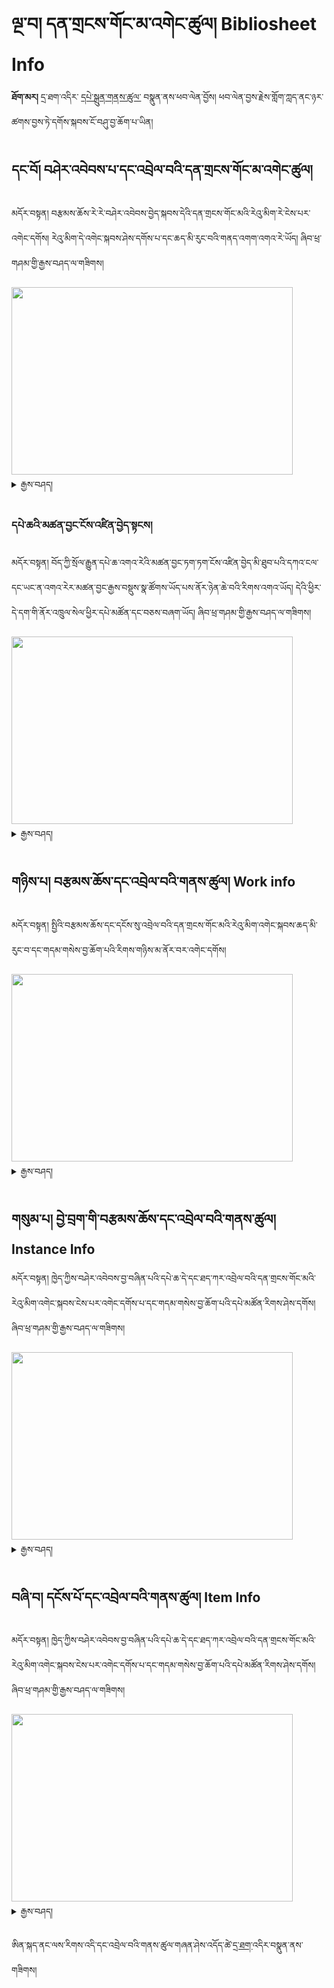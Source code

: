 # ལྔ་བ། དན་གྲངས་གོང་མ་འགེང་ཚུལ། Bibliosheet Info
**ཐོག་མར།** དྲ་ཐག་འདིར་ [དཔེ་སྐྲུན་གནས་ཚུལ་](https://github.com/buda-base/digitization-guidelines/files/4654363/Biblipgraphic.Info.Sheet.xlsx) བསྣུན་ནས་ཕབ་ལེན་བྱོས། ཕབ་ལེན་བྱས་རྗེས་གློག་ཀླད་ནང་ཉར་ཚགས་བྱས་ཏེ་དགོས་སྐབས་ངོ་བཤུ་བྱ་ཆོག་པ་ཡིན།

## དང་བོ། བཤེར་འབེབས་པ་དང་འབྲེལ་བའི་དན་གྲངས་གོང་མ་འགེང་ཚུལ།

མདོར་བསྟན། 
བརྩམས་ཆོས་རེ་རེ་བཤེར་འབེབས་བྱེད་སྐབས་དེའི་དན་གྲངས་གོང་མའི་རེའུ་མིག་རེ་ངེས་པར་འགེང་དགོས། རེའུ་མིག་དེ་འགེང་སྐབས་ཤེས་དགོས་པ་དང་ཆད་མི་རུང་བའི་གནད་འགག་འགའ་རེ་ཡོད། ཞིབ་ཕྲ་གཤམ་གྱི་རྒྱས་བཤད་ལ་གཟིགས།

<img src="https://user-images.githubusercontent.com/28945342/77977564-998dfd80-7332-11ea-993b-1383b06b3e3d.png" height="300" width="450" >

<details><summary>རྒྱས་བཤད།</summary><blockquote>

## དང་བོ། བཤེར་འབེབས་ལས་གཞིའི་གནས་ཚུལ། 项目信息 Program Info

| དན་གྲངས་གོང་མའི་དཀར་ཆག | དཔེ་མཚོན་ཁག |
| ---------------- | -------------------|
| དཔེ་ཆ་དེ་མཁོ་སྒྲུབ་བྱེད་མཁན་མིའི་གྲངས། 收购书籍人员数量# # of Persons Involved in Acquisition | *མི་གཉིས།*
| ཕོ་མོ། 性别 Gender (F/M) | *ཕོ་གཉིས།*
| ལོ་ ༡༨ ལོན་ཡོད་མེད། 是否未成年 Younger than 18 (Y/N) | *ལོ་ ༡༨ ལ་སོན་འདུག*
| རབ་འབྱུང་ཡིན་མིན། 僧侣状况 Ordained (Y/N) | *རབ་བྱུང་བ་གཅིག*
| དཔེ་ཆ་ཇི་ལྟར་རྙེད་ཚུལ། 发现的过程 Context of discovery | *དགོན་པའི་དགེ་འདུན་པ་ཞིག་གིས་ངོ་སྤྲོད་བྱས་སོང་།*
| ཉར་སྲུང་གི་དམིགས་ཡུལ་སྐོར། 保存原因 Reason for Preservation | *དཔེ་མཛོད་ཁང་དུ་མེད་པ་དང་ཉར་ཚགས་ཀྱི་རིན་ཐང་ལྡན་པས་སོ།།*
| བཤེར་འབེབས་ས་གནས། མདོ་དབུས་ཁམས་གསུམ་གང་ཡིན། 扫描地区 Region Digitized (Central/Kham/Amdo) | *ཨ་མདོ།*
| བཤེར་འབེབས་ས་གནས་ཁ་བྱང་། 扫描详细地址 Digitized Location Address | *青海省化隆县支扎藏族乡*
| བཤེར་འབེབས་བྱ་ཡུལ། ཕྱི་ནང་། 归档状况 Digitization Setting | *ཁང་བའི་ནང་།*
| RFPཨང་། 付款编码 Request for payment＃RFP＃ | *?*
| མཆན། 备注 Note | 

**མཆན་གྱི་ནང་།** `དཔེར་ན། དཔེ་མཛོད་དོ་དམ་པས་དཔེ་མཛོད་ཀྱི་མིང་འབྲི་བཅུགས་མ་སོང་ཟེར་བ་ལྟ་བུ་དང་། གོང་གི་སྡེ་ཚན་དང་འབྲེལ་བའི་གནད་དོན་དམིགས་བསལ་གང་ཡོད་བྲིས་པས་ཆོག`

![image](https://user-images.githubusercontent.com/28945342/77724758-b672ba00-702e-11ea-9284-bdc6f9e098ff.png)

མཁོ་སྒྲུབ་ཨང་གི་མཚོན་དོན་ངོ་སྤྲོད།

`མཁོ་སྒྲུབ་ཨང་ནི་བཤེར་འབེབས་པས་དཔེ་ཆ་རྣམས་བཤེར་འབེབས་བྱས་ཚར་རྗེས་བརྩམས་ཆོས་སོ་སོར་གནས་སྐབས་རིང་ངོས་འཛིན་བདེ་ཕྱིར་དམིགས་བསལ་གྱི་ཨང་གྲངས་རེ་སྤྲད་པ་དེ་ལ་ཟེར། དེ་ནི་དབྱིན་་ཇིའི་ཡིག་འབྲུ་གསུམ་དང་ཨང་གྲངས་འགས་གྲུབ་པའི་རྣམ་པ་ཅན་ཞིག་ཡིན།` 

དཔེར་ན། ABC1234 ལྟ་བུ་ཡིན། 
- A ནི་(Accession) མཁོ་སྒྲུབ་མཚོན་བྱེད་དང་། 
- B ནི་འབྲེལ་མཐུད་པ་མཚོན་བྱེད།
- C ནི་བཤེར་འབེབས་པ་མཚོན་བྱེད་ཡིན། 

`ཨང་གྲངས་རྣམས་དཔེ་ཆ་མཚོན་བྱེད་ཡིན་པས་གང་འདོད་དུ་བཏགས་ཆོག་མོད་བརྩམས་ཆོས་གཞན་དང་གཅིག་མཚུངས་འདོགས་མི་རུང་། འབྲེལ་མཐུད་པ་དང་བཤེར་འབེབས་པ་རེ་རེ་ལ་མཚོན་བྱེད་ཀྱི་ཨིན་ཡིག་ཡིག་འབྲུ་རེ་སྤྲད་ཡོད་པས་དེ་བཀོལ་དགོས།`

</blockquote></details>

### དཔེ་ཆའི་མཚན་བྱང་ངོས་འཛིན་བྱེད་སྟངས།

མདོར་བསྟན། བོད་ཀྱི་སྲོལ་རྒྱུན་དཔེ་ཆ་འགའ་རེའི་མཚན་བྱང་ཏག་ཏག་ངོས་འཛིན་བྱེད་མི་ཐུབ་པའི་དཀའ་ངལ་དང་ཡང་ན་འགའ་རེར་མཚན་བྱང་རྒྱས་བསྡུས་སྣ་ཚོགས་ཡོད་པས་ནོར་ཉེན་ཆེ་བའི་རིགས་འགའ་ཡོད། དེའི་ཕྱིར་དེ་དག་གི་ནོར་འཁྲུལ་སེལ་ཕྱིར་དཔེ་མཚོན་དང་བཅས་བཞག་ཡོད། ཞིབ་ཕྲ་གཤམ་གྱི་རྒྱས་བཤད་ལ་གཟིགས།

<img src="https://user-images.githubusercontent.com/28945342/77979335-f4295880-7336-11ea-9852-73593f5ad251.png" height="300" width="450" >

<details><summary>རྒྱས་བཤད།</summary><blockquote>

### དཔེ་ཆའི་མཚན་བྱང་ངོས་འཛིན་བྱེད་སྟངས།

`དཔེ་ཆ་སོ་སོའི་མཚན་བྱང་ངོས་འཛིན་ཐད་ནོར་འཛོལ་འབྱུང་སྲིད་པའི་གནད་དོན་འགའ། སྤྱིར་དཔེ་ཆ་གཅིག་གི་སྒང་ལ་མཚན་བྱང་མ་འདྲ་བ་རྒྱས་བསྡུས་དུ་མ་ཡོད་སྲིད་དེ། དཔེར་ན། དེབ་གཟུགས་ཅན་གྱི་དཔེ་ཆ་ཁག་ལ་རྒྱབ་ཤ་ཕྱི་མ་དང་ནང་མའི་སྒང་གི་མཚན་བྱང་བཅས་གཉིས་རེ་ཡོད་པ་ཡོངས་གྲགས་ལྟ་བུ་རེད། རྒྱབ་ཤ་ཕྱི་ནང་གི་མཚན་བྱང་གཉིས་ཀྱི་གཅིག་རྒྱས་པ་དང་གཞན་དེའི་བསྡུས་མིང་རེ་འབྲི་སྲོལ་ཡོད། དཔེ་ཆ་རང་གི་སྟེང་མ་བྲིས་རུང་ཡོངས་གྲགས་ཀྱིས་འབོད་པའི་དཔེ་ཆའི་མིང་ཡང་ཡོད། སྲོལ་རྒྱུན་དཔེ་ཆ་འགའ་རེའི་མཚན་བྱང་དེ་ཤོག་ངོས་ཐ་མའི་མཛད་བྱང་བཀོད་པ་མ་གཏོགས་ཤོག་ངོས་དང་བོའི་སྒང་བྲིས་མེད་པ་འང་ཡོད།` `དཔེར་ན།` **བྱང་ཆུབ་ལམ་གྱི་རིམ་པ་བཞུགས་སོ།།** **ལམ་རིམ།** `རྒྱུན་ལྡན་གྱིས་འབོད་མིང་།` **ལམ་རིམ་ཆེན་མོ།** **རྗེ་ལམ་རིམ་ཆེན་མོ།** `སོགས་ལྟ་བུ།`
| མཚན་བྱང་། 标题 Title | *མགོན་པོའི་ཆོ་གའི་འདོན་སྒྲིགས་རི་ཁྲོད་པའི་ཚོགས་འདོན་བཞིན་ནག་འགྲོས་སུ་བཀོད་པ་བཞུག་སོ།།*
| --- | ----- |
| རྒྱབ་ཤ་ཕྱི་ནང་གཉིས་ཀྱི་མཚན་བྱང་མ་འདྲ་བའི་དཔེ་མཚོན། | མཚན་བྱང་རིང་ཐུང་གཉིས། |
| རྒྱབ་ཤ་ཕྱི་མའི་སྒང་གི་མཚན་བྱང་། | རྒྱབ་ཤ་ནང་མའི་སྒང་གི་མཚན་བྱང་། |
| <img src="https://user-images.githubusercontent.com/28945342/77978887-bd067780-7335-11ea-984a-2874960b746e.png" height="140" width="280" > | <img src="https://user-images.githubusercontent.com/28945342/77979062-37cf9280-7336-11ea-93d7-10794787156a.png" height="140" width="280" > |
| རྒྱབ་ཤ་ཕྱི་མའི་སྒང་གི་མཚན་བྱང་། | རྒྱབ་ཤ་ནང་མའི་ཐོག་གི་མཚན་བྱང་། |
| <img src="https://user-images.githubusercontent.com/28945342/77024175-d1a74f00-69c8-11ea-81eb-1ba1e0d777c6.jpg" height="140" width="270" > | <img src="https://user-images.githubusercontent.com/28945342/77023975-45952780-69c8-11ea-9549-a0f14ab1e627.jpg" height="140" width="260" > |

</blockquote></details>

## གཉིས་པ། བརྩམས་ཆོས་དང་འབྲེལ་བའི་གནས་ཚུལ། Work info

མདོར་བསྟན། སྤྱིའི་བརྩམས་ཆོས་དང་དངོས་སུ་འབྲེལ་བའི་དན་གྲངས་གོང་མའི་རེའུ་མིག་འགེང་སྐབས་ཆད་མི་རུང་བ་དང་གདམ་གསེས་བྱ་ཆོག་པའི་རིགས་གཉིས་མ་ནོར་བར་འགེང་དགོས།

<img src="https://user-images.githubusercontent.com/28945342/77980168-35bb0300-7339-11ea-9939-279a50c4b330.png" height="300" width="450" >

<details><summary>རྒྱས་བཤད།</summary><blockquote>

### ཀ མཚན་བྱང་འབྲི་ཚུལ་དཔེ་མཚོན་དང་བཅས་ཏེ་ངོ་སྤྲོད་པ།

![image](https://user-images.githubusercontent.com/28945342/77869895-992e2d80-7272-11ea-831d-f22d45bfd317.png)

འདིར་ཡོངས་སུ་གྲགས་པའི་དཔེ་ཆ་དེའི་མཚན་བྱང་འབྲི་དགོས། དཔེར་ན། སྤྱོད་འཇུག་ལ་མཚན་བྱང་རྒྱས་བསྡུས་སྣ་ཚོགས་ཤིག་<br />ཡོད་མོད། ཡོངས་གྲགས་ཀྱི་མཚན་བྱང་སྤྱོད་འཇུག་ཡིན་སྟབས་སྤྱོད་འཇུག་བྲིས་པ་ལྟར།

![image](https://user-images.githubusercontent.com/28945342/77870405-e8c12900-7273-11ea-8955-aa4b02268fc5.png)

འདིའི་ནང་གོང་གི་ཡོངས་གྲགས་ཀྱི་མཚན་བྱང་ཟེར་བ་དེ་རྒྱབ་ཤ་ཕྱི་མ་དང་ནང་མ་སོགས་གང་ལ་བྲིས་པའི་མཚན་བྱང་ཡིན་མིན་<br />འབྲི་དགོས། དེའི་ཕྱིར་འདིར་ *ཡོངས་གྲགས་* ཞེས་བྲིས་ཡོད།

![image](https://user-images.githubusercontent.com/28945342/77870932-50c43f00-7275-11ea-80b6-6937d31e04a4.png)

སྤྱོད་འཇུག་གིདཔེ་ཆ་དེའི་རྒྱབ་ཤ་ནང་མར་བྲིས་པའི་མཚན་བྱང་། དེ་བཞིན་རང་གིས་སྒྲིག་བཞིན་པའི་དཔེ་ཆ་དེ་ལ་འང་དེ་བཞིན་སྒྲིག

![image](https://user-images.githubusercontent.com/28945342/77871349-6dad4200-7276-11ea-835f-2c0f984b3113.png)

དཔེ་ཆ་དེ་རྒྱ་དཔེ་བོད་དཔེ་གང་ཡིན་རུང་དེའི་དབུ་རུ་རྒྱ་གར་སྐད་དུ་འམ་ལེགས་སྦྱར་སྐད་ཡོད་ན་དེ་འདིའི་མཚམས་སུ་འབྲི་དགོས།

![image](https://user-images.githubusercontent.com/28945342/77873720-62a9e000-727d-11ea-96bb-a306acb61354.png)

སྤྱིར་ནང་བསྟན་དཔེ་ཚོགས་ལྟེ་གནས་ཀྱིས་རྩོམ་པ་བོ་གང་མང་ཞིག་ལ་Pཡོད་པའི་ཨང་གྲངས་རེ་སྤྲད་དེ་ཚོགས་པའི་དྲ་ཚིགས་ནང་<br />བཞག་ཡོད། ཚོགས་པའི་དྲ་ཚིགས་ནང་མཛད་པ་བོའི་ཨང་ཡོད་ན་དེ་འབྲི་དགོས། 
མི་སྣའི་ཨང་དེ་བཙལ་གནས་ [དྲ་ཐག་འདིར་སྣུན།](https://www.tbrc.org/?locale=bo#!rid=P6161)

![image](https://user-images.githubusercontent.com/28945342/77872573-e19d1980-7279-11ea-8f3f-d4b8dbae5a44.png)

གོང་དུ་རྩོམ་པ་བོའི་ཨང་བཀོད་ཡོད་ཚེ་འདིར་གང་ཡང་མ་བྲིས་རུང་ཆོག ཨང་གྲངས་དེ་མེད་ཚེ་མཛད་པ་བོའི་མཚན་འབྲི་དགོས།

![image](https://user-images.githubusercontent.com/28945342/77874331-32fbd780-727f-11ea-97f3-71523dc2a242.png)

དཔེ་ཆ་དེ་བརྩམས་ལོ་འབྲི་དགོས།

![image](https://user-images.githubusercontent.com/28945342/77874936-22e4f780-7281-11ea-9e54-dcd11266f418.png)

དཔེ་ཆ་རེ་རེའི་མཇུག་ལ་བཀོད་པའི་མཛད་བྱང་ཆ་ཚང་འདིར་འགོད་དགོས། སྤྱིར་མཛད་བྱང་ལ་རིགས་གསུམ་ཙམ་ཡོད་དེ། 

- ༡ མཛད་བྱང་། 
- ༢ བསྒྱུར་བྱང་། 
- ༣ པར་བྱང་བཅས་གསུམ་ཙམ་ཡོད། 

འདི་གསུམ་ཀྱིས་བསྟན་བྱ་གཙོ་བོ་གསུམ་སྟོན་གྱི་ཡོད། དུས་ཚོད་དང་མི་སྣ། ས་ཆ་བཅས་སྟོན་གྱི་ཡོད་པས་འདི་འབྲི་དགོས། འོན་ཀྱང་། པར་བྱང་སྨོན་ཚིག་གི་སྐབས་སྨོན་ལམ་ཙམ་ལས་གོང་གི་གནད་དོན་གསུམ་པོའི་གང་རུང་མི་སྟོན་ན་འབྲི་མི་དགོས།

དཔེར་ན། `བྱང་ཆུབ་སེམས་དཔའི་སྤྱོད་པ་ལ་འཇུག་པ་སློབ་དཔོན་ཤཱན་ཏ་དེ་བས་མཛད་པ་རྫོགས་སོ།། །།རྒྱ་གར་གྱི་མཁན་པོ་སརྦཛྙཱ་དེ་བ་དང་། ཞུ་ཆེན་གྱི་ལོ་ ཙཱ་བ་བནྡེ་དཔལ་བརྩེགས་ཀྱིས་ཁ་ཆེའི་དཔེ་ལས་བསྒྱུར་ཅིང་ཞུས་ཏེ་གཏན་ལ་ཕབ་པ་ལས། སླད་ཀྱི་རྒྱ་གར་གྱི་མཁན་པོ་དྷརྨ་ཤྲཱི་བྷ་དྲ་དང་། ཞུ་ཆེན་ གྱི་ལོ་ཙཱ་བ་བནྡེ་རིན་ཆེན་བཟང་པོ་དང་། ཤཱཀྱ་བློ་གྲོས་ཀྱིས་ཡུལ་དབུས་ཀྱི་དཔེ་དང་འགྲེལ་པ་དང་མཐུན་པར་བཅོས་ཤིང་བསྒྱུར་ཏེ་གཏན་ལ་ཕབ་ པའོ།། །།ཡང་དུས་ཕྱིས་རྒྱ་གར་གྱི་མཁན་པོ་སུ་མ་ཏི་ཀཱིརྟི་དང་། ཞུ་ཆེན་གྱི་ལོ་ཙཱ་བ་དགེ་སློང་བློ་ལྡན་ཤེས་རབ་ཀྱིས་དག་པར་བཅོས་ཤིང་བསྒྱུར་ཏེ་ ལེགས་པར་གཏན་ལ་ཕབ་པའོ།། །།སརྦ་དྱཱ་མངྒ་ལཾ་བྷ་ཝནྟུ།། །།`

![image](https://user-images.githubusercontent.com/28945342/77875413-9804fc80-7282-11ea-8f6a-67ea18994bf1.png)

འདིའི་ནང་བརྩམས་ཆོས་ཀྱི་གནས་ཚུལ་ལམ་ནང་དོན་་སྙིང་བསྡུས་་ཤིག་འབྲི་དགོས།

![image](https://user-images.githubusercontent.com/28945342/77875604-211c3380-7283-11ea-8c67-78a6f5e51014.png)

![image](https://user-images.githubusercontent.com/28945342/77876479-aacd0080-7285-11ea-86a3-a35200e806a7.png)

དཔེ་ཆ་དེ་གཏེར་མ་ཡིན་མིན་འབྲི་དགོས། ཡིན་དང་མིན་གཉིས་ཀྱི་གང་རུང་བྲིས་པས་ཆོག

![image](https://user-images.githubusercontent.com/28945342/77877506-89b9df00-7288-11ea-8cfa-aa19e80f1af8.png)

གོང་དུ་མི་སྣའི་ཨང་བཀོད་ཡོད་ན་འདིར་མཛད་པ་བོའི་འཁུངས་འདས་ཀྱི་ལོ་ཚིགས་མ་བྲིས་རུང་ཆོག འོན་ཀྱང་། གོང་དུ་བྲིས་མེད་ཚེ་འཁུངས་འདས་ཀྱི་ལོ་འབྲི་དགོས། དེ་ཡང་མ་ཤེས་ཚེ་དུས་རབས་གང་གི་ནང་བྱུང་ཡོད་མེད་ཤེས་དགོས། 

དུས་རབས་བརྩི་ཚུལ་གྱི་དཔེ་རིས།
- 01-100 དུས་རབས་དང་བོ།
- 101-200 དུས་རབས་གཉིས་པ།
- 201-300 དུས་རབས་གསུམ་པ།
- 301-400 དུས་རབས་བཞི་བ། 
- 1900-2000 དུས་རབས་ཉི་ཤུ་བ།
- 2000-2100 དུས་རབས་ཉེར་གཅིག་པ། གཞན་ལ་འང་དེ་བཞིན་ཤེས་པར་བྱའོ།།

རབ་བྱུང་བརྩི་ཚུལ་གྱི་དཔེ་རིས་ [དྲ་ཐག་](https://docs.google.com/spreadsheets/d/1ytRsLsM_tKqHdBkI9fLCuL_Dwwud-Qrd0KJb6C3VjJ8/edit#gid=0) འདི་ནས་གཟིགས།

![image](https://user-images.githubusercontent.com/28945342/77877662-fb922880-7288-11ea-8d3a-4764edd126d3.png)

བརྗོད་གཞི་ངོས་འཛིན་སྐབས་ཚོགས་པའི་དྲ་ཚིགས་ཀྱི་`བརྗོད་གཞིའི་དཀར་ཆག་`ཟེར་བའི་སྡེ་ཚན་གྱི་བརྗོད་གཞི་སྒྲིག་སྟངས་ལྟར་འདེམ་སྒྲིག་བྱ་དགོས། སྡེ་ཚན་དེ་ཡོད་སའི་ [དྲ་ཐག་](https://www.tbrc.org/?locale=bo#!subjects) འདིར་གཟིགས།

</blockquote></details>

## གསུམ་པ། བྱེ་བྲག་གི་བརྩམས་ཆོས་དང་འབྲེལ་བའི་གནས་ཚུལ། Instance Info

 མདོར་བསྟན། ཁྱེད་ཀྱིས་བཤེར་འབེབས་བྱ་བཞིན་པའི་དཔེ་ཆ་དེ་དང་ཐད་ཀར་འབྲེལ་བའི་དན་གྲངས་གོང་མའི་རེའུ་མིག་འགེང་སྐབས་ངེས་པར་འགེང་དགོས་པ་དང་གདམ་གསེས་བྱ་ཆོག་པའི་དཔེ་མཚོན་རིགས་ཤེས་དགོས། ཞིབ་ཕྲ་གཤམ་གྱི་རྒྱས་བཤད་ལ་གཟིགས།

<img src="https://user-images.githubusercontent.com/28945342/77985113-1a0a2980-7346-11ea-83c0-3e154fedc265.png" height="300" width="450" >

<details><summary>རྒྱས་བཤད།</summary><blockquote>

བྱེ་བྲག་གི་བརྩམས་ཆོས་སམ་པར་མ་དེ་དང་འབྲེལ་བའི་གནས་ཚུལ་ཁག

![image](https://user-images.githubusercontent.com/28945342/77879594-5299fc80-728d-11ea-94fe-b95407505eee.png)

སྤྱིར་སྤྱོད་འཇུག་ནི་སྤྱོད་འཇུག་གི་གཞུང་སྤྱིའི་མཚན་ཡིན། ཁྱེད་ཀྱིས་བཤེར་འབེབས་བྱ་རྒྱུའི་གཞུང་དེ་ནི་སྤྱོད་འཇུག་གི་པར་མ་བྱེ་བྲག་པ་ཞིག་ཡིན།<br /> དེ་ལ་བྱེ་བྲག་གི་བརྩམས་ཆོས་ཟེར། བྱེ་བྲག་གི་བརྩམས་ཆོས་དེའི་གནས་ཚུལ་འབྲི་དགོས།

![image](https://user-images.githubusercontent.com/28945342/77882459-9132b580-7293-11ea-9e89-fe93db2278f0.png)

སྐབས་འདིའི་གཞུང་ཆ་ཚང་ཡོད་མེད་ནི་དེའི་ཤོག་ངོས་འགའ་རེ་ཆད་ཡོད་མེད་ཙམ་མ་ཡིན་པར་གཞུང་རིལ་བོ་གཅིག་ཡིན་མིན་ལ་གོ

![image](https://user-images.githubusercontent.com/28945342/77884297-60547f80-7297-11ea-8fb3-c3f312db7fc3.png)

མ་བྲིས་རུང་ཆོག

![image](https://user-images.githubusercontent.com/28945342/77884916-96deca00-7298-11ea-8936-fe5674ef0f77.png)

སྤྱིར་ནང་བསྟན་དཔེ་ཚོགས་ལྟེ་གནས་ཀྱིས་དཔེ་མཛོད་དང་དགོན་པ་པར་ཁང་སོགས་ས་གནས་མང་བོ་ཞིག་ལ་Gཡོད་པའི་ཨང་གྲངས་རེ་སྤྲད་<br />ཡོད། ཚོགས་པའི་དྲ་ཚིགས་ནང་ས་ཆ་དེའི་ཨང་ཡོད་ཚེ་དེ་བྲིས་པས་ཆོག དྲ་ཚིགས་ནང་བཙལ་སྟངས་ཀྱི་དཔེ་མཚོན། [འདིར་སྣུན།](https://www.tbrc.org/?locale=bo#!rid=G4353)

| དགོན་པའི་ཨང་གྲངས་ཀྱི་དཔེ་མཚོན། | པར་ཁང་གི་ཨང་གྲངས་དཔེ་མཚོན།
| - | -
| <img src="https://user-images.githubusercontent.com/28945342/77408945-7a9fe080-6df3-11ea-8b2d-80be869828d7.png" height="170" width="270" > | <img src="https://user-images.githubusercontent.com/28945342/77409275-e8e4a300-6df3-11ea-9a8b-34aa39e2da36.png" height="170" width="270" > |

![image](https://user-images.githubusercontent.com/28945342/77886105-d9090b00-729a-11ea-8171-9a7d268929ca.png)

ས་གནས་དེའི་ཨང་བཀོད་ཡོད་ཚེ་འདིར་ཅང་མ་བྲིས་རུང་ཆོག

![image](https://user-images.githubusercontent.com/28945342/77886552-a6abdd80-729b-11ea-9486-f4b3442b0348.png)

འདིར་མི་དང་པར་ཁང་སོགས་སྣ་ཚོགས་ཡོང་སྲིད་པས་གོང་དུ་པར་གནས་ཀྱི་ཨང་གྲངས་དེ་ཞག་ཡོད་ན་འདིར་སྟོང་བ་བཞག་རུང་ཆོག

![image](https://user-images.githubusercontent.com/28945342/77889131-f5f40d00-729f-11ea-9632-4cd296dce18d.png)

པར་ལོ་དང་ཡང་ན་ཟེར་པར་རྒྱག་ལོ། བཟོ་བསྐྲུན་བྱས་ལོ་དེ་འབྲི་དགོས།

![image](https://user-images.githubusercontent.com/28945342/77889589-acf08880-72a0-11ea-8614-0f86926ad17c.png)

འདིར་པར་ཐེངས་ག་ཚོད་ཡིན་མིན་འབྲི་དགོས།

![image](https://user-images.githubusercontent.com/28945342/77889774-fb9e2280-72a0-11ea-875b-c71e23436377.png)

པར་སའི་ཤོག་གུའི་རྒྱུ་ཆ་གང་ཡིན་འབྲི་དགོས། སྔ་མའི་བོད་ཤོག གསེར་བྲིས་ཤོག་གུ ལྟ་བུ།

![image](https://user-images.githubusercontent.com/28945342/77892303-ff33a880-72a4-11ea-9312-39a4f4b6dfa2.png)

འདིར་སྣག་ཚའི་རིགས་གང་ཡིན་འབྲི་དགོས། དཔེར་ན། གསེར་དང་དངུལ། སྣག་ཚ་སོགས།

![image](https://user-images.githubusercontent.com/28945342/77892652-86811c00-72a5-11ea-99f0-838964da5cbc.png)

འདིར་དཔེ་ཆ་དེའི་ཐོག་མའི་པར་མ་གང་ཡིན་འབྲི་དགོས། ཤིང་པར། ལྕགས་པར། བྲིས་མ། ལྟ་བུ།

![image](https://user-images.githubusercontent.com/28945342/77983158-d52fc400-7340-11ea-8c29-52b890be0dbf.png)

- ༡ ཤིང་པར།
- ༢ ལྕགས་པར།
- ༣ ཟེར་པར། Photocopy
- ༤ བྲིས་མ།
ལྟ་བུའི་རིགས་གང་ཡིན་འབྲི་དགོས།

![image](https://user-images.githubusercontent.com/28945342/77893220-38204d00-72a6-11ea-81fb-b7b7dc9af6a0.png)

འདིར་དཔེ་ཆ་དེ་བསྐྱར་པར་བྱས་པ་ཞིག་རེད་དམ། རེད་དང་མ་རེད་གཉིས་རུང་བྲིས་པས་ཆོག

![image](https://user-images.githubusercontent.com/28945342/77893530-9ea56b00-72a6-11ea-9ee7-e62e424dc40c.png)

བོད་ཡིག་གཟུགས་གང་ཡིན་བྲིས་དགོས། དཔེར་ན། དབུ་ཅན། དབུ་མེད། གཞན།

![image](https://user-images.githubusercontent.com/28945342/77894079-5cc8f480-72a7-11ea-898e-fad0ce63eb0a.png)

![image](https://user-images.githubusercontent.com/28945342/77894146-78cc9600-72a7-11ea-9ceb-7ac30e44d8ca.png)

དཔེ་ཆ་དེའི་དཀྱུས་ཚད་དང་ཞེང་ཚད་འཇལ་རྗེས་འདིར་འབྲི་དགོས།

![image](https://user-images.githubusercontent.com/28945342/77899724-91d94500-72af-11ea-9718-ab69902b523f.png)

ཡིན་དང་མིན་གཉིས་ཀྱི་གང་རུང་བྲིས་པས་ཆོག

![image](https://user-images.githubusercontent.com/28945342/77900178-3e1b2b80-72b0-11ea-8d3d-cf2aaa7a7aa2.png)

དེང་རབས་དེབ་གཟུགས་ཡིན་ན་དེའི་དཔེ་རྟགས་ཨང་འབྲི་དགོས།

![image](https://user-images.githubusercontent.com/28945342/77980766-b29aac80-733a-11ea-8556-fd439fe1930c.png)

གལ་སྲིད་དཔེ་ཆ་དེའི་ནང་ཆོས་ཚན་མ་འདྲ་བའི་རིགས་མང་བོ་ཡོད་ཚེ་དེ་ལ་དཀར་ཆག་དགོས། འོན་ཀྱང་དཀར་ཆག་ཁྱེད་ཀྱིས་སྒྲིག་མི་དགོས།<br /> འདིའི་ལན་རེད་དང་མ་རེད་གཉིས་གང་རུང་བྲིས་པས་ཆོག

![image](https://user-images.githubusercontent.com/28945342/77981190-d0b4dc80-733b-11ea-8a2f-e1dc2fc472ba.png)

བཤེར་འབེབས་བྱ་རྒྱུའི་དཔེ་ཆ་དེ་པོད་མང་ཅན་ཡིན་ན་དེའི་ཁྱོམ་བསྡོམས་ཤོག་གྲངས་འབྲི་དགོས།

![image](https://user-images.githubusercontent.com/28945342/77981319-2f7a5600-733c-11ea-8616-94db620b0282.png)

![image](https://user-images.githubusercontent.com/28945342/77981397-67819900-733c-11ea-8b14-fdcf3973d5f1.png)

འདིར་པོད་དང་བོ་དང་གཉིས་པའི་ཤོག་གྲངས་རེ་རེ་བཞིན་འབྲི་དགོས། པོད་ག་ཚོད་ཡོད་ཀྱང་འགྲོ་སྟངས་འདི་བཞིན་བྱོས།

</blockquote></details>

## བཞི་བ། དངོས་པོ་དང་འབྲེལ་བའི་གནས་ཚུལ། Item Info

མདོར་བསྟན། ཁྱེད་ཀྱིས་བཤེར་འབེབས་བྱ་བཞིན་པའི་དཔེ་ཆ་དེ་དང་ཐད་ཀར་འབྲེལ་བའི་དན་གྲངས་གོང་མའི་རེའུ་མིག་འགེང་སྐབས་ངེས་པར་འགེང་དགོས་པ་དང་གདམ་གསེས་བྱ་ཆོག་པའི་དཔེ་མཚོན་རིགས་ཤེས་དགོས། ཞིབ་ཕྲ་གཤམ་གྱི་རྒྱས་བཤད་ལ་གཟིགས།

<img src="https://user-images.githubusercontent.com/28945342/77988073-0793ee00-734e-11ea-81d7-d730268a88a0.png" height="300" width="450" >

<details><summary>རྒྱས་བཤད།</summary><blockquote>

བཤེར་འབེབས་བྱ་རྒྱུའི་དཔེ་ཆ་འམ་དངོས་པོ་དེ་དང་འབྲེལ་བའི་རེའུ་མིག་འགེང་ཚུལ།

![image](https://user-images.githubusercontent.com/28945342/77899310-1bd4de00-72af-11ea-8daf-29ccad8c3d88.png)

百度 ཀྱི་ས་བཀྲའི་ནང་བལྟས་ཏེ་དེའི་ནང་ས་གནས་དེའི་མིང་གང་བྲིས་པ་དེ་འབྲི་དགོས།

![image](https://user-images.githubusercontent.com/28945342/77983958-e11c8580-7342-11ea-9c84-a013b7d2976b.png)

ཤོག་ངོས་ཆད་པའི་རིགས་ཀྱི་ཤོག་གྲངས་གང་ནས་གང་བར་ཆད་ཡོད་མེད་ཐོར་འགོད་དགོས།

![image](https://user-images.githubusercontent.com/28945342/77984535-62284c80-7344-11ea-9063-e629f58b0e8e.png)

ནང་བསྟན་དཔེ་ཚོགས་ལྟེ་གནས་ཀྱིས་བོད་ཀྱི་དགོན་པ་དང་དཔེ་མཛོད་ཁང་དེ་བཞིན་པར་ཁང་སོགས་ལ་ཨང་གྲངས་རེ་སྤྲད་ཡོད། ཚོགས་པའི་<br />དྲ་ཚིགས་ནང་དཔེ་མཛོད་དེའི་ཨང་ཡོད་ཚེ་ཨང་ཁོ་ན་བྲིས་པས་ཆོག དྲ་ཚིགས་་ནང་ཡོདཔའི་དཔེ་མཚོན་ [དྲ་ཐག་](https://www.tbrc.org/?locale=bo#!rid=G163) འདིར་གཟིགས།

![image](https://user-images.githubusercontent.com/28945342/77984822-407b9500-7345-11ea-97f8-bf19f148d581.png)

ཚོགས་པའི་དྲ་ཚིགས་ཀྱི་མི་སྣའི་དཀར་ཆག་ནང་བཀོད་ཀྱི་ཆོས་བརྒྱུད་ལྟར་འཇོག་དགོས། ཚོགས་པའི་དྲ་ཚིགས་ནང་གི་ཆོས་བརྒྱུད་དབྱེ་སྟངས་ཀྱི་<br />དཔེ་མཚོན་[དྲ་ཐག་](https://www.tbrc.org/?locale=bo#!persons/tradition)འདིར་གཟིགས།

![image](https://user-images.githubusercontent.com/28945342/77985645-a10bd180-7347-11ea-878e-608dc67ecbb3.png)

བཤེར་འབེབས་པས་དཔེ་ཆ་དེ་ཇི་ལྟར་རྙེད་ཚུལ་གྱི་འགྲེལ་བཤད་སྟབས་བདེ་དང་ཁ་གསལ་ཞིག་ཕྲིས།

</blockquote></details>

ཨིན་སྐད་ནང་ལས་རིགས་འདི་དང་འབྲེལ་བའི་གནས་ཚུལ་གཞན་ཤེས་འདོད་ཚེ་[དྲ་ཐག་](https://www.loc.gov/bibframe/docs/bibframe2-model.html)འདིར་བསྣུན་ནས་གཟིགས།
